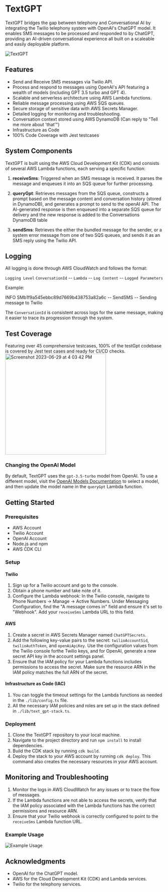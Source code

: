 # TextGPT

TextGPT bridges the gap between telephony and Conversational AI by integrating the Twilio telephony system with OpenAI's ChatGPT model. It enables SMS messages to be processed and responded to by ChatGPT, providing an AI-driven conversational experience all built on a scaleable and easily deployable platform.

![TextGPT](https://github.com/Chris-Bland/textGpt/assets/27901095/a335b281-9aa0-431a-9606-8eb5ddc367b2)

## Features

- Send and Receive SMS messages via Twilio API.
- Process and respond to messages using OpenAI's API featuring a wealth of models (including GPT 3.5 turbo and GPT 4).
- Scalable and serverless architecture using AWS Lambda functions.
- Reliable message processing using AWS SQS queues.
- Secure storage of sensitive data with AWS Secrets Manager.
- Detailed logging for monitoring and troubleshooting.
- Conversation context stored using AWS DynamoDB (Can reply to "Tell me more about 'that'")
- Infrastructure as Code
- 100% Code Coverage with Jest testcases

## System Components

TextGPT is built using the AWS Cloud Development Kit (CDK) and consists of several AWS Lambda functions, each serving a specific function:

1. **receiveSms**: Triggered when an SMS message is received. It parses the message and enqueues it into an SQS queue for further processing.

2. **queryGpt**: Retrieves messages from the SQS queue, constructs a prompt based on the message content and conversation history (stored in DynamoDB), and generates a prompt to send to the openAI API. The AI-generated response is then enqueued into a separate SQS queue for delivery and the new response is added to the Conversations DynamoDB table

3. **sendSms**: Retrieves the either the bundled message for the sender, or a system error message from one of two SQS queues, and sends it as an SMS reply using the Twilio API.


## Logging

All logging is done through AWS CloudWatch and follows the format:

`Logging Level` `ConversationId` -- `Lambda` -- `Log Content` -- `Logged Parameters`


Example:

INFO SMb1f9a545ebbc89d7669b438753a82a6c -- SendSMS -- Sending message to Twilio

The `ConversationId` is consistent across logs for the same message, making it easier to trace its progression through the system.

## Test Coverage

Featuring over 45 comprehensive testcases, 100% of the testGpt codebase is covered by Jest test cases and ready for CI/CD checks.
<img width="321" alt="Screenshot 2023-06-29 at 4 03 42 PM" src="https://github.com/Chris-Bland/textGpt/assets/27901095/a29adc88-ae82-4eef-87f3-aad4268897e8">


### Changing the OpenAI Model

By default, TextGPT uses the `gpt-3.5-turbo` model from OpenAI. To use a different model, visit the [OpenAI Models Documentation](https://platform.openai.com/docs/models) to select a model, and then update the model name in the `queryGpt` Lambda function.

## Getting Started

### Prerequisites

- AWS Account
- Twilio Account
- OpenAI Account
- Node.js and npm
- AWS CDK CLI

### Setup

#### Twilio

1. Sign up for a Twilio account and go to the console.
2. Obtain a phone number and take note of it.
3. Configure the Lambda webhook: In the Twilio console, navigate to Phone Numbers -> Manage -> Active Numbers. Under Messaging Configuration, find the "A message comes in" field and ensure it's set to "Webhook". Add your `receiveSms` Lambda URL to this field.

#### AWS

1. Create a secret in AWS Secrets Manager named `ChatGPTSecrets`.
2. Add the following key-value pairs to the secret: `twilioAccountSid`, `twilioAuthToken`, and `openAiApiKey`. Use the configuration values from the Twilio console forthe Twilio keys, and for OpenAI, generate a new secret API key in the account settings panel.
3. Ensure that the IAM policy for your Lambda functions includes permissions to access the secret. Make sure the resource ARN in the IAM policy matches the full ARN of the secret.

#### Infrastructure as Code (IAC)

1. You can toggle the timeout settings for the Lambda functions as needed in the `./lib/config.ts` file.
2. All the necessary IAM policies and roles are set up in the stack defined in `./lib/text_gpt-stack.ts`.

### Deployment

1. Clone the TextGPT repository to your local machine.
2. Navigate to the project directory and run `npm install` to install dependencies.
3. Build the CDK stack by running `cdk build`.
4. Deploy the stack to your AWS account by running `cdk deploy`. This command also creates the necessary resources in your AWS account.

## Monitoring and Troubleshooting

1. Monitor the logs in AWS CloudWatch for any issues or to trace the flow of messages.
2. If the Lambda functions are not able to access the secrets, verify that the IAM policy associated with the Lambda functions has the correct permissions and resource ARN.
3. Ensure that your Twilio webhook is correctly configured to point to the `receiveSms` Lambda function URL.

### Example Usage

![Example Usage](https://github.com/Chris-Bland/textGpt/assets/27901095/7d0a8123-8fec-4022-baaa-7789245acacc)

## Acknowledgments


- OpenAI for the ChatGPT model.
- AWS for the Cloud Development Kit (CDK) and Lambda services.
- Twilio for the telephony services.
  

